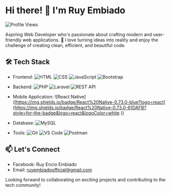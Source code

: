 
# Hi there! 👋 I'm Ruy Embiado 
![Profile Views](https://komarev.com/ghpvc/?username=ruyembiado)

Aspiring Web Developer who's passionate about crafting modern and user-friendly web applications. 🚀 I love turning ideas into reality and enjoy the challenge of creating clean, efficient, and beautiful code.

## 🛠️ Tech Stack

- Frontend: 
  ![HTML](https://img.shields.io/badge/HTML-E34F26?style=for-the-badge&logo=html5&logoColor=white)
  ![CSS](https://img.shields.io/badge/CSS-1572B6?style=for-the-badge&logo=css3&logoColor=white)
  ![JavaScript](https://img.shields.io/badge/JavaScript-F7DF1E?style=for-the-badge&logo=javascript&logoColor=black)
  ![Bootstrap](https://img.shields.io/badge/Bootstrap-563D7C?style=for-the-badge&logo=bootstrap&logoColor=white)
  <!-- ![React](https://img.shields.io/badge/React-61DAFB?style=for-the-badge&logo=react&logoColor=white)
  <!-- ![React Native](https://img.shields.io/badge/React_Native-61DAFB?style=for-the-badge&logo=react&logoColor=white) -->
  
- Backend: 
  ![PHP](https://img.shields.io/badge/PHP-777BB4?style=for-the-badge&logo=php&logoColor=white)
  ![Laravel](https://img.shields.io/badge/Laravel-FF2D20?style=for-the-badge&logo=laravel&logoColor=white)
  ![REST API](https://img.shields.io/badge/REST_API-0096D5?style=for-the-badge)
  <!--![Node.js](https://img.shields.io/badge/Node.js-339933?style=for-the-badge&logo=node.js&logoColor=white) -->

- Mobile Application:
  ![React Native]([https://img.shields.io/badge/React%20Native-0.73.0-blue?logo=react](https://img.shields.io/badge/React%20Native-0.73.0-61DAFB?style=for-the-badge&logo=react&logoColor=white
))
  <!-- ![Expo](https://img.shields.io/badge/Expo-49.0.0-lightblue?logo=expo) -->
    
- Database: 
 ![MySQL](https://img.shields.io/badge/MySQL-4479A1?style=for-the-badge&logo=mysql&logoColor=white)
 <!-- ![MongoDB](https://img.shields.io/badge/MongoDB-47A248?style=for-the-badge&logo=mongodb&logoColor=white) -->
  
- Tools: 
  ![Git](https://img.shields.io/badge/Git-F05032?style=for-the-badge&logo=git&logoColor=white)
  ![VS Code](https://img.shields.io/badge/VS_Code-007ACC?style=for-the-badge&logo=visual-studio-code&logoColor=white)
  ![Postman](https://img.shields.io/badge/Postman-FF6C37?style=for-the-badge&logo=postman&logoColor=white)

<!-- ## 💼 What I Do

- Designing and developing responsive and intuitive user interfaces.
- Implementing backend systems for seamless application functionality.
- Collaborating with teams to plan and execute projects efficiently.
- Managing databases, ensuring data integrity, and implementing efficient queries. -->

## 📫 Let's Connect
- Facebook: Ruy Encio Embiado
- Email: ruyembiadoofficial@gmail.com

Looking forward to collaborating on exciting projects and contributing to the tech community!
